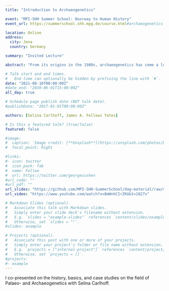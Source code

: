```yaml
---
title: "Introduction to Archaeogenetics"

event: "MPI-SHH Summer School: Doorway to Human History"
event_url: https://summerschool.shh.mpg.de/course.html#archaeogenetics

location: Online
address:
  city: Jena
  country: Germany

summary: "Invited Lecture"

abstract: "From its origins in the 1980s, archaeogenetics has come a long way. In this session we will explore the history, challenges and methods of ancient DNA research before diving into applications and examples."

# Talk start and end times.
#   End time can optionally be hidden by prefixing the line with `#`.
date: "2021-08-16T00:00:00Z"
#date_end: "2030-06-01T15:00:00Z"
all_day: true

# Schedule page publish date (NOT talk date).
#publishDate: "2017-01-01T00:00:00Z"

authors: [Selina Carlhoff, James A. Fellows Yates]

# Is this a featured talk? (true/false)
featured: false

#image:
#  caption: 'Image credit: [**Unsplash**](https://unsplash.com/photos/bzdhc5b3Bxs)'
#  focal_point: Right

#links:
#- icon: twitter
#  icon_pack: fab
#  name: Follow
#  url: https://twitter.com/georgecushen
#url_code: ""
#url_pdf: ""
url_slides: "https://github.com/MPI-SHH-SummerSchool/dag-material/raw/main/Introduction%20to%20Archaeogenetics/Intro%20to%20Archaeogenetics.pptx.pdf"
url_video: "https://www.youtube.com/watch?v=8mWnhCIrZKU&t=1027s"

# Markdown Slides (optional).
#   Associate this talk with Markdown slides.
#   Simply enter your slide deck's filename without extension.
#   E.g. `slides = "example-slides"` references `content/slides/example-slides.md`.
#   Otherwise, set `slides = ""`.
#slides: example

# Projects (optional).
#   Associate this post with one or more of your projects.
#   Simply enter your project's folder or file name without extension.
#   E.g. `projects = ["internal-project"]` references `content/project/deep-learning/index.md`.
#   Otherwise, set `projects = []`.
#projects:
#- example
---
```


I co-presented on the history, basics, and case studies on the field of Palaeo- and Archaeogenetics with Selina Carlhoff.
